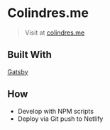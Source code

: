 # Colindres.me
> Visit at [colindres.me](http://colindres.me/)

## Built With
[Gatsby](https://www.gatsbyjs.org/)

## How
- Develop with NPM scripts
- Deploy via Git push to Netlify
